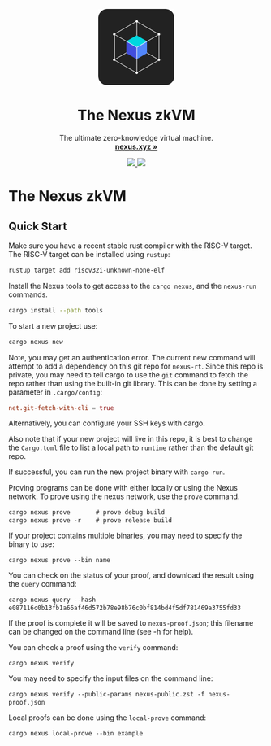 <p align="center">
  <p align="center">
   <img width="150" height="150" src="assets/logo.png" alt="Logo">
  </p>
	<h1 align="center"><b>The Nexus zkVM</b></h1>
	<p align="center">
		The ultimate zero-knowledge virtual machine.
    <br />
    <a href="https://nexus.xyz"><strong>nexus.xyz »</strong></a>
  </p>
</p>

<p align="center">
  <a href="https://x.com/NexusLabsHQ">
    <img src="https://img.shields.io/badge/Twitter-black?logo=x&logoColor=white" />
  </a>
  <img src="https://img.shields.io/static/v1?label=Stage&message=Alpha&color=2BB4AB" />
  <br />
</p>

# The Nexus zkVM

## Quick Start

Make sure you have a recent stable rust compiler with the RISC-V target.
The RISC-V target can be installed using `rustup`:

```sh
rustup target add riscv32i-unknown-none-elf
```

Install the Nexus tools to get access to the `cargo nexus`,
and the `nexus-run` commands.

```sh
cargo install --path tools
```

To start a new project use:

```sh
cargo nexus new
```

Note, you may get an authentication error. The current new command
will attempt to add a dependency on this git repo for `nexus-rt`.
Since this repo is private, you may need to tell cargo to use the
`git` command to fetch the repo rather than using the built-in
git library.
This can be done by setting a parameter in `.cargo/config`:

```toml
net.git-fetch-with-cli = true
```

Alternatively, you can configure your SSH keys with cargo.

Also note that if your new project will live in this repo, it
is best to change the `Cargo.toml` file to list a local path
to `runtime` rather than the default git repo.

If successful, you can run the new project binary with `cargo run`.

Proving programs can be done with either locally or using the Nexus network.
To prove using the nexus network, use the `prove` command.

```
cargo nexus prove       # prove debug build
cargo nexus prove -r    # prove release build
```

If your project contains multiple binaries, you may need to
specify the binary to use:

```
cargo nexus prove --bin name
```
You can check on the status of your proof, and download the result
using the `query` command:

```
cargo nexus query --hash e087116c0b13fb1a66af46d572b78e98b76c0bf814bd4f5df781469a3755fd33
```

If the proof is complete it will be saved to `nexus-proof.json`; this filename
can be changed on the command line (see -h for help).

You can check a proof using the `verify` command:

```
cargo nexus verify
```

You may need to specify the input files on the command line:

```
cargo nexus verify --public-params nexus-public.zst -f nexus-proof.json
```

Local proofs can be done using the `local-prove` command:

```
cargo nexus local-prove --bin example
```
